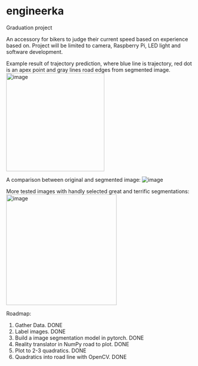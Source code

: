 # engineerka
Graduation project

An accessory for bikers to judge their current speed based on experience based on. Project will be limited to camera, Raspberry Pi, LED light and software development.

Example result of trajectory prediction, where blue line is trajectory, red dot is an apex point and gray lines road edges from segmented image.
<img width="263" alt="image" src="https://user-images.githubusercontent.com/79313551/224175763-6bb5d822-cb8f-4267-bcd6-800801b1c29c.png">

A comparison between original and segmented image:
![image](https://user-images.githubusercontent.com/79313551/224176356-fd68f626-78fc-4146-aad4-4c8664b14a5b.png)

More tested images with handly selected great and terrific segmentations:
<img width="296" alt="image" src="https://user-images.githubusercontent.com/79313551/224176667-b8a3a69a-6200-4cd1-adbb-805a32b339b2.png">

Roadmap:
1. Gather Data. DONE
2. Label images. DONE
3. Build a image segmentation model in pytorch. DONE
4. Reality translator in NumPy road to plot. DONE
5. Plot to 2-3 quadratics. DONE
6. Quadratics into road line with OpenCV. DONE
